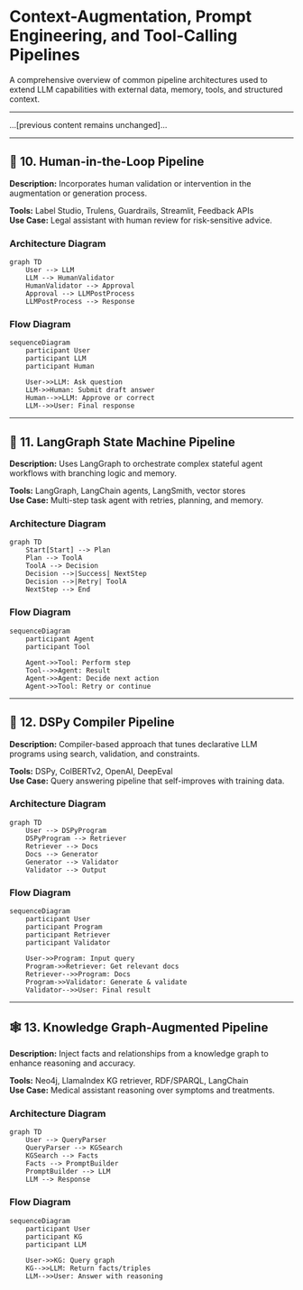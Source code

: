 
# Context-Augmentation, Prompt Engineering, and Tool-Calling Pipelines

A comprehensive overview of common pipeline architectures used to extend LLM capabilities with external data, memory, tools, and structured context.

---

...[previous content remains unchanged]...

---

## 👥 10. Human-in-the-Loop Pipeline

**Description:** Incorporates human validation or intervention in the augmentation or generation process.

**Tools:** Label Studio, Trulens, Guardrails, Streamlit, Feedback APIs  
**Use Case:** Legal assistant with human review for risk-sensitive advice.

### Architecture Diagram
```mermaid
graph TD
    User --> LLM
    LLM --> HumanValidator
    HumanValidator --> Approval
    Approval --> LLMPostProcess
    LLMPostProcess --> Response
```

### Flow Diagram
```mermaid
sequenceDiagram
    participant User
    participant LLM
    participant Human

    User->>LLM: Ask question
    LLM->>Human: Submit draft answer
    Human-->>LLM: Approve or correct
    LLM-->>User: Final response
```

---

## 🔀 11. LangGraph State Machine Pipeline

**Description:** Uses LangGraph to orchestrate complex stateful agent workflows with branching logic and memory.

**Tools:** LangGraph, LangChain agents, LangSmith, vector stores  
**Use Case:** Multi-step task agent with retries, planning, and memory.

### Architecture Diagram
```mermaid
graph TD
    Start[Start] --> Plan
    Plan --> ToolA
    ToolA --> Decision
    Decision -->|Success| NextStep
    Decision -->|Retry| ToolA
    NextStep --> End
```

### Flow Diagram
```mermaid
sequenceDiagram
    participant Agent
    participant Tool

    Agent->>Tool: Perform step
    Tool-->>Agent: Result
    Agent->>Agent: Decide next action
    Agent->>Tool: Retry or continue
```

---

## 🧪 12. DSPy Compiler Pipeline

**Description:** Compiler-based approach that tunes declarative LLM programs using search, validation, and constraints.

**Tools:** DSPy, ColBERTv2, OpenAI, DeepEval  
**Use Case:** Query answering pipeline that self-improves with training data.

### Architecture Diagram
```mermaid
graph TD
    User --> DSPyProgram
    DSPyProgram --> Retriever
    Retriever --> Docs
    Docs --> Generator
    Generator --> Validator
    Validator --> Output
```

### Flow Diagram
```mermaid
sequenceDiagram
    participant User
    participant Program
    participant Retriever
    participant Validator

    User->>Program: Input query
    Program->>Retriever: Get relevant docs
    Retriever-->>Program: Docs
    Program->>Validator: Generate & validate
    Validator-->>User: Final result
```

---

## 🕸️ 13. Knowledge Graph-Augmented Pipeline

**Description:** Inject facts and relationships from a knowledge graph to enhance reasoning and accuracy.

**Tools:** Neo4j, LlamaIndex KG retriever, RDF/SPARQL, LangChain  
**Use Case:** Medical assistant reasoning over symptoms and treatments.

### Architecture Diagram
```mermaid
graph TD
    User --> QueryParser
    QueryParser --> KGSearch
    KGSearch --> Facts
    Facts --> PromptBuilder
    PromptBuilder --> LLM
    LLM --> Response
```

### Flow Diagram
```mermaid
sequenceDiagram
    participant User
    participant KG
    participant LLM

    User->>KG: Query graph
    KG-->>LLM: Return facts/triples
    LLM-->>User: Answer with reasoning
```
